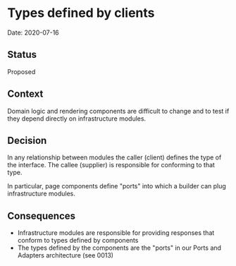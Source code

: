 # Types defined by clients

Date: 2020-07-16

## Status

Proposed

## Context

Domain logic and rendering components are difficult to change and to test if they depend
directly on infrastructure modules.

## Decision

In any relationship between modules the caller (client) defines the type of the interface.
The callee (supplier) is responsible for conforming to that type.

In particular, page components define "ports" into which a builder can plug infrastructure modules.

## Consequences

- Infrastructure modules are responsible for providing responses that conform to types defined by components
- The types defined by the components are the "ports" in our Ports and Adapters architecture (see 0013)


